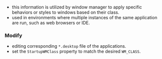 - this information is utilized by window manager to apply specific behaviors or styles to windows based on their class.
- used in environments where multiple instances of the same application are run, such as web browsers or IDE.

### Modify
- editing corresponding `*.desktop` file of the applications.
- set the `StartupWMClass` property to match the desired `WM_CLASS`.